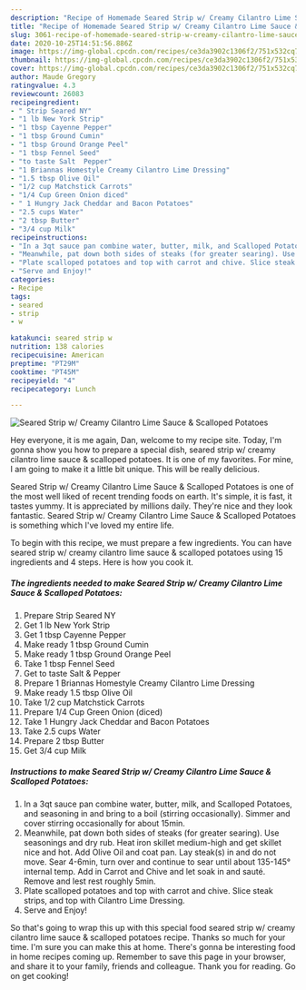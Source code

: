 ```yaml
---
description: "Recipe of Homemade Seared Strip w/ Creamy Cilantro Lime Sauce &amp;amp; Scalloped Potatoes"
title: "Recipe of Homemade Seared Strip w/ Creamy Cilantro Lime Sauce &amp;amp; Scalloped Potatoes"
slug: 3061-recipe-of-homemade-seared-strip-w-creamy-cilantro-lime-sauce-and-amp-scalloped-potatoes
date: 2020-10-25T14:51:56.886Z
image: https://img-global.cpcdn.com/recipes/ce3da3902c1306f2/751x532cq70/seared-strip-w-creamy-cilantro-lime-sauce-scalloped-potatoes-recipe-main-photo.jpg
thumbnail: https://img-global.cpcdn.com/recipes/ce3da3902c1306f2/751x532cq70/seared-strip-w-creamy-cilantro-lime-sauce-scalloped-potatoes-recipe-main-photo.jpg
cover: https://img-global.cpcdn.com/recipes/ce3da3902c1306f2/751x532cq70/seared-strip-w-creamy-cilantro-lime-sauce-scalloped-potatoes-recipe-main-photo.jpg
author: Maude Gregory
ratingvalue: 4.3
reviewcount: 26083
recipeingredient:
- " Strip Seared NY"
- "1 lb New York Strip"
- "1 tbsp Cayenne Pepper"
- "1 tbsp Ground Cumin"
- "1 tbsp Ground Orange Peel"
- "1 tbsp Fennel Seed"
- "to taste Salt  Pepper"
- "1 Briannas Homestyle Creamy Cilantro Lime Dressing"
- "1.5 tbsp Olive Oil"
- "1/2 cup Matchstick Carrots"
- "1/4 Cup Green Onion diced"
- " 1 Hungry Jack Cheddar and Bacon Potatoes"
- "2.5 cups Water"
- "2 tbsp Butter"
- "3/4 cup Milk"
recipeinstructions:
- "In a 3qt sauce pan combine water, butter, milk, and Scalloped Potatoes, and seasoning in and bring to a boil (stirring occasionally). Simmer and cover stirring occasionally for about 15min."
- "Meanwhile, pat down both sides of steaks (for greater searing). Use seasonings and dry rub. Heat iron skillet medium-high and get skillet nice and hot. Add Olive Oil and coat pan. Lay steak(s) in and do not move. Sear 4-6min, turn over and continue to sear until about 135-145° internal temp. Add in Carrot and Chive and let soak in and sauté. Remove and lest rest roughly 5min."
- "Plate scalloped potatoes and top with carrot and chive. Slice steak strips, and top with Cilantro Lime Dressing."
- "Serve and Enjoy!"
categories:
- Recipe
tags:
- seared
- strip
- w

katakunci: seared strip w 
nutrition: 138 calories
recipecuisine: American
preptime: "PT29M"
cooktime: "PT45M"
recipeyield: "4"
recipecategory: Lunch

---
```



![Seared Strip w/ Creamy Cilantro Lime Sauce &amp; Scalloped Potatoes](https://img-global.cpcdn.com/recipes/ce3da3902c1306f2/751x532cq70/seared-strip-w-creamy-cilantro-lime-sauce-scalloped-potatoes-recipe-main-photo.jpg)

Hey everyone, it is me again, Dan, welcome to my recipe site. Today, I'm gonna show you how to prepare a special dish, seared strip w/ creamy cilantro lime sauce &amp; scalloped potatoes. It is one of my favorites. For mine, I am going to make it a little bit unique. This will be really delicious.



Seared Strip w/ Creamy Cilantro Lime Sauce &amp; Scalloped Potatoes is one of the most well liked of recent trending foods on earth. It's simple, it is fast, it tastes yummy. It is appreciated by millions daily. They're nice and they look fantastic. Seared Strip w/ Creamy Cilantro Lime Sauce &amp; Scalloped Potatoes is something which I've loved my entire life.


To begin with this recipe, we must prepare a few ingredients. You can have seared strip w/ creamy cilantro lime sauce &amp; scalloped potatoes using 15 ingredients and 4 steps. Here is how you cook it.

<!--inarticleads1-->

##### The ingredients needed to make Seared Strip w/ Creamy Cilantro Lime Sauce &amp; Scalloped Potatoes:

1. Prepare  Strip Seared NY
1. Get 1 lb New York Strip
1. Get 1 tbsp Cayenne Pepper
1. Make ready 1 tbsp Ground Cumin
1. Make ready 1 tbsp Ground Orange Peel
1. Take 1 tbsp Fennel Seed
1. Get to taste Salt &amp; Pepper
1. Prepare 1 Briannas Homestyle Creamy Cilantro Lime Dressing
1. Make ready 1.5 tbsp Olive Oil
1. Take 1/2 cup Matchstick Carrots
1. Prepare 1/4 Cup Green Onion (diced)
1. Take  1 Hungry Jack Cheddar and Bacon Potatoes
1. Take 2.5 cups Water
1. Prepare 2 tbsp Butter
1. Get 3/4 cup Milk




<!--inarticleads2-->

##### Instructions to make Seared Strip w/ Creamy Cilantro Lime Sauce &amp; Scalloped Potatoes:

1. In a 3qt sauce pan combine water, butter, milk, and Scalloped Potatoes, and seasoning in and bring to a boil (stirring occasionally). Simmer and cover stirring occasionally for about 15min.
1. Meanwhile, pat down both sides of steaks (for greater searing). Use seasonings and dry rub. Heat iron skillet medium-high and get skillet nice and hot. Add Olive Oil and coat pan. Lay steak(s) in and do not move. Sear 4-6min, turn over and continue to sear until about 135-145° internal temp. Add in Carrot and Chive and let soak in and sauté. Remove and lest rest roughly 5min.
1. Plate scalloped potatoes and top with carrot and chive. Slice steak strips, and top with Cilantro Lime Dressing.
1. Serve and Enjoy!




So that's going to wrap this up with this special food seared strip w/ creamy cilantro lime sauce &amp; scalloped potatoes recipe. Thanks so much for your time. I'm sure you can make this at home. There's gonna be interesting food in home recipes coming up. Remember to save this page in your browser, and share it to your family, friends and colleague. Thank you for reading. Go on get cooking!
